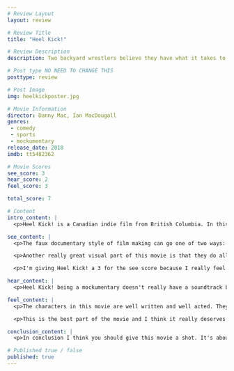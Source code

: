 ```yaml
---
# Review Layout
layout: review

# Review Title
title: "Heel Kick!"

# Review Description
description: Two backyard wrestlers believe they have what it takes to be real wrestlers are followed around by a documentary crew.

# Post type NO NEED TO CHANGE THIS
posttype: review

# Post Image
img: heelkickposter.jpg

# Movie Information
director: Danny Mac, Ian MacDougall
genres:
 - comedy
 - sports
 - mockumentary
release_date: 2018
imdb: tt5482362

# Movie Scores
see_score: 3
hear_score: 2
feel_score: 3

total_score: 7

# Content
intro_content: |
  <p>Heel Kick! is a Canadian indie film from British Columbia. In this mockumentary style film we follow two burnout friends, Reggie (played by Danny Mac) and Maurice (played by Chris Wilcox), who believe they can make it as pro wrestlers. The big problem is they are actually terrible and may not have what it takes to go pro.</p>

see_content: |
  <p>The faux documentary style of film making can go one of two ways: it can feel like a real documentary and be actually believable even with the somewhat silly or comical nature of the characters, or it can be just be another movie that has a few single camera scenes that tries to be documentary. This is the big difference between what makes old seasons of Trailer Park Boys feel so real vs the Netflix seasons and how they just feel like another sitcom or something. I'm happy to say that Heel Kick! does the former and does such a great job with the documentary style that it legitimately feels real.</p>

  <p>Another really great visual part of this movie is that they do all their own stunts and it really shows. Especially with some of the more intense wrestling scenes, like a jump off the roof onto a homemade wrestling ring. Another great mention is a scene where one character drinks raw eggs. These scenes really add to the real feeling of this movie. You really feel like the characters are real and that what you are watching is real.</p>

  <p>I'm giving Heel Kick! a 3 for the see score because I really feel like they put in serious effort to make the documentary style feel legitimate and real. I believe they really took advantage of the tools they had to make this movie look and feel the way it does.</p>

hear_content: |
  <p>Heel Kick! being a mockumentary doesn't really have a soundtrack but there a few scenes with some well placed music. The audio for the movie fits the style well but doesn't really do anything above and beyond here. Everything is good and I give it a 2 because of that. Maybe I'm being unfair because I don't really even know how this style movie could actually push that boundary. But a 2 is still a good score and there is nothing wrong with that.</p>

feel_content: |
  <p>The characters in this movie are well written and well acted. They feel genuine and real. You know people like these characters and you can relate to them. The acting is what really sells it. It just feels so real and I love that. It really reminds me of old Trailer Park Boys. You have met or maybe even grew up with people just like these characters. They may be dumb or silly or even just ridiculous but they are believable.</p>

  <p>This is the best part of the movie and I think it really deserves a score of 3. I keep saying it feels real and I really wanna push that point home. These characters are goofy and dumb but they are so genuine and you just want them to win. You root for them and you believe in their story. It's really something special.</p>

conclusion_content: |
  <p>In conclusion I think you should give this movie a shot. It's about backyard wrestlers trying to go pro but you really don't need to be a fan of wrestling to enjoy this movie, I certainly am not a big wrestling fan. If you liked old school Trailer Park Boys, or even just that style of mockumentary film making you will likely really like this movie and have a lot of laughs.</p>

# Published true / false
published: true
---
```

